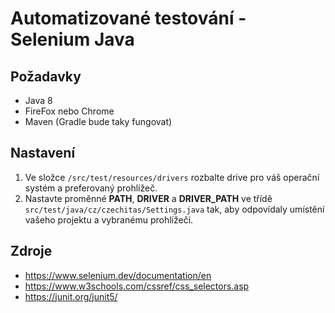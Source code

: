 # Automatizované testování - Selenium Java

## Požadavky

- Java 8
- FireFox nebo Chrome
- Maven (Gradle bude taky fungovat)

## Nastavení

1. Ve složce `/src/test/resources/drivers` rozbalte drive pro váš operační systém a preferovaný prohlížeč.
2. Nastavte proměnné **PATH**, **DRIVER** a **DRIVER_PATH** ve třídě `src/test/java/cz/czechitas/Settings.java` tak, aby odpovídaly umístění vašeho projektu a vybranému prohlížeči.


## Zdroje

 - https://www.selenium.dev/documentation/en
 - https://www.w3schools.com/cssref/css_selectors.asp
 - https://junit.org/junit5/